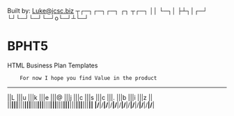 Built by: Luke@jcsc.biz
 ┬┌─┐┌─┐┌─┐ ┌┐ ┬┌─┐
 ││  └─┐│   ├┴┐│┌─┘
└┘└─┘└─┘└─┘o└─┘┴└─┘
                   
               

# BPHT5
HTML Business Plan Templates

 		For now I hope you find Value in the product      
 

 ____ ____ ____ ____ ____ ____ ____ ____ ____ ____ ____ ____ ____ 
||L |||u |||k |||e |||@ |||j |||c |||s |||c |||. |||b |||i |||z ||
||__|||__|||__|||__|||__|||__|||__|||__|||__|||__|||__|||__|||__||
|/__\|/__\|/__\|/__\|/__\|/__\|/__\|/__\|/__\|/__\|/__\|/__\|/__\|
                                                                  
                                                                  
          
